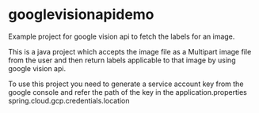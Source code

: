# googlevisionapidemo
Example project for google vision api to fetch the labels for an image.

This is a java project which accepts the image file as a Multipart image file from the user and then return labels applicable to that image by using google vision api.

To use this project you need to generate a service account key from the google console and refer the path of the key in the application.properties spring.cloud.gcp.credentials.location
